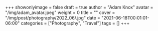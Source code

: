 +++
showonlyimage = false
draft = true
author = "Adam Knox"
avatar = "/img/adam_avatar.jpeg"
weight = 0
title = ""
cover = "/img/post/photography/2022_06/.jpg"
date = "2021-06-18T00:01:01-06:00"
categories = ["Photography", "Travel"]
tags = []
+++
<!--more-->
